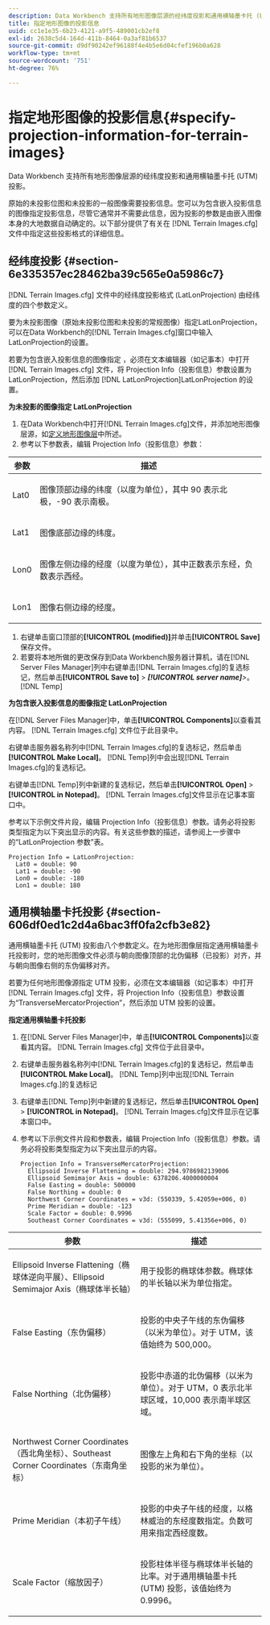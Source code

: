 ```yaml
---
description: Data Workbench 支持所有地形图像层源的经纬度投影和通用横轴墨卡托 (UTM) 投影。
title: 指定地形图像的投影信息
uuid: cc1e1e35-6b23-4121-a9f5-489001cb2ef8
exl-id: 2638c5d4-164d-411b-8464-0a3af81b6537
source-git-commit: d9df90242ef96188f4e4b5e6d04cfef196b0a628
workflow-type: tm+mt
source-wordcount: '751'
ht-degree: 76%

---
```


# 指定地形图像的投影信息{#specify-projection-information-for-terrain-images}

Data Workbench 支持所有地形图像层源的经纬度投影和通用横轴墨卡托 (UTM) 投影。

原始的未投影位图和未投影的一般图像需要投影信息。您可以为包含嵌入投影信息的图像指定投影信息，尽管它通常并不需要此信息，因为投影的参数是由嵌入图像本身的大地数据自动确定的。以下部分提供了有关在 [!DNL Terrain Images.cfg] 文件中指定这些投影格式的详细信息。

## 经纬度投影 {#section-6e335357ec28462ba39c565e0a5986c7}

[!DNL Terrain Images.cfg] 文件中的经纬度投影格式 (LatLonProjection) 由经纬度的四个参数定义。

要为未投影图像（原始未投影位图和未投影的常规图像）指定LatLonProjection，可以在Data Workbench的[!DNL Terrain Images.cfg]窗口中输入LatLonProjection的设置。

若要为包含嵌入投影信息的图像指定 ，必须在文本编辑器（如记事本）中打开 [!DNL Terrain Images.cfg] 文件，将 Projection Info（投影信息）参数设置为 LatLonProjection，然后添加 [!DNL LatLonProjection]LatLonProjection 的设置。

**为未投影的图像指定 LatLonProjection**

1. 在Data Workbench中打开[!DNL Terrain Images.cfg]文件，并添加地形图像层源，如[定义地形图像层](../../../../home/c-get-started/c-im-layers/c-ter-img-layers/c-ter-img-layers.md#concept-f4b3a20969354ca38955e3fd5beb0f4f)中所述。
1. 参考以下参数表，编辑 Projection Info（投影信息）参数：

<table id="table_32F6EADB2DA34592ABD6FFAC9E00BB27"> 
 <thead> 
  <tr> 
   <th colname="col1" class="entry"> 参数 </th> 
   <th colname="col2" class="entry"> 描述 </th> 
  </tr>
 </thead>
 <tbody> 
  <tr> 
   <td colname="col1"> <p>Lat0 </p> </td> 
   <td colname="col2"> <p>图像顶部边缘的纬度（以度为单位），其中 90 表示北极，-90 表示南极。 </p> </td> 
  </tr> 
  <tr> 
   <td colname="col1"> <p>Lat1 </p> </td> 
   <td colname="col2"> <p>图像底部边缘的纬度。 </p> </td> 
  </tr> 
  <tr> 
   <td colname="col1"> <p>Lon0 </p> </td> 
   <td colname="col2"> <p>图像左侧边缘的经度（以度为单位），其中正数表示东经，负数表示西经。 </p> </td> 
  </tr> 
  <tr> 
   <td colname="col1"> <p>Lon1 </p> </td> 
   <td colname="col2"> <p>图像右侧边缘的经度。 </p> </td> 
  </tr> 
 </tbody> 
</table>

1. 右键单击窗口顶部的&#x200B;**[!UICONTROL (modified)]**&#x200B;并单击&#x200B;**[!UICONTROL Save]**&#x200B;保存文件。
1. 若要将本地所做的更改保存到Data Workbench服务器计算机，请在[!DNL Server Files Manager]列中右键单击[!DNL Terrain Images.cfg]的复选标记，然后单击&#x200B;**[!UICONTROL Save to]** > ***[!UICONTROL server name]**>*。[!DNL Temp]

**为包含嵌入投影信息的图像指定 LatLonProjection**

在[!DNL Server Files Manager]中，单击&#x200B;**[!UICONTROL Components]**&#x200B;以查看其内容。 [!DNL Terrain Images.cfg] 文件位于此目录中。

右键单击服务器名称列中[!DNL Terrain Images.cfg]的复选标记，然后单击&#x200B;**[!UICONTROL Make Local]**。 [!DNL Temp]列中会出现[!DNL Terrain Images.cfg]的复选标记。

右键单击[!DNL Temp]列中新建的复选标记，然后单击&#x200B;**[!UICONTROL Open]** > **[!UICONTROL in Notepad]**。 [!DNL Terrain Images.cfg]文件显示在记事本窗口中。

参考以下示例文件片段，编辑 Projection Info（投影信息）参数。请务必将投影类型指定为以下突出显示的内容。有关这些参数的描述，请参阅上一步骤中的“LatLonProjection 参数”表。

```
Projection Info = LatLonProjection:
  Lat0 = double: 90
  Lat1 = double: -90
  Lon0 = double: -180
  Lon1 = double: 180
```

## 通用横轴墨卡托投影  {#section-606df0ed1c2d4a6bac3ff0fa2cfb3e82}

通用横轴墨卡托 (UTM) 投影由八个参数定义。在为地形图像层指定通用横轴墨卡托投影时，您的地形图像文件必须与朝向图像顶部的北伪偏移（已投影）对齐，并与朝向图像右侧的东伪偏移对齐。

若要为任何地形图像源指定 UTM 投影，必须在文本编辑器（如记事本）中打开 [!DNL Terrain Images.cfg] 文件，将 Projection Info（投影信息）参数设置为“TransverseMercatorProjection”，然后添加 UTM 投影的设置。

**指定通用横轴墨卡托投影**

1. 在[!DNL Server Files Manager]中，单击&#x200B;**[!UICONTROL Components]**&#x200B;以查看其内容。 [!DNL Terrain Images.cfg] 文件位于此目录中。
1. 右键单击服务器名称列中[!DNL Terrain Images.cfg]的复选标记，然后单击&#x200B;**[!UICONTROL Make Local]**。 [!DNL Temp]列中出现[!DNL Terrain Images.cfg.]的复选标记
1. 右键单击[!DNL Temp]列中新建的复选标记，然后单击&#x200B;**[!UICONTROL Open]** > **[!UICONTROL in Notepad]**。 [!DNL Terrain Images.cfg]文件显示在记事本窗口中。
1. 参考以下示例文件片段和参数表，编辑 Projection Info（投影信息）参数。请务必将投影类型指定为以下突出显示的内容。

   ```
   Projection Info = TransverseMercatorProjection:
     Ellipsoid Inverse Flattening = double: 294.9786982139006
     Ellipsoid Semimajor Axis = double: 6378206.4000000004
     False Easting = double: 500000
     False Northing = double: 0
     Northwest Corner Coordinates = v3d: (550339, 5.42059e+006, 0)
     Prime Meridian = double: -123
     Scale Factor = double: 0.9996
     Southeast Corner Coordinates = v3d: (555099, 5.41356e+006, 0)
   ```

<table id="table_71AEEAE808B9436B9846987A54D5D1D2"> 
 <thead> 
  <tr> 
   <th colname="col1" class="entry"> 参数 </th> 
   <th colname="col2" class="entry"> 描述 </th> 
  </tr>
 </thead>
 <tbody> 
  <tr> 
   <td colname="col1"> <p>Ellipsoid Inverse Flattening（椭球体逆向平展）、Ellipsoid Semimajor Axis（椭球体半长轴） </p> </td> 
   <td colname="col2"> <p>用于投影的椭球体参数。椭球体的半长轴以米为单位指定。 </p> </td> 
  </tr> 
  <tr> 
   <td colname="col1"> <p>False Easting（东伪偏移） </p> </td> 
   <td colname="col2"> <p>投影的中央子午线的东伪偏移（以米为单位）。对于 UTM，该值始终为 500,000。 </p> </td> 
  </tr> 
  <tr> 
   <td colname="col1"> <p>False Northing（北伪偏移） </p> </td> 
   <td colname="col2"> <p>投影中赤道的北伪偏移（以米为单位）。对于 UTM，0 表示北半球区域，10,000 表示南半球区域。 </p> </td> 
  </tr> 
  <tr> 
   <td colname="col1"> <p>Northwest Corner Coordinates（西北角坐标）、Southeast Corner Coordinates（东南角坐标） </p> </td> 
   <td colname="col2"> <p>图像左上角和右下角的坐标（以投影的米为单位）。 </p> </td> 
  </tr> 
  <tr> 
   <td colname="col1"> <p>Prime Meridian（本初子午线） </p> </td> 
   <td colname="col2"> <p>投影的中央子午线的经度，以格林威治的东经度数指定。负数可用来指定西经度数。 </p> </td> 
  </tr> 
  <tr> 
   <td colname="col1"> <p>Scale Factor（缩放因子） </p> </td> 
   <td colname="col2"> <p>投影柱体半径与椭球体半长轴的比率。对于通用横轴墨卡托 (UTM) 投影，该值始终为 0.9996。 </p> </td> 
  </tr> 
 </tbody> 
</table>
